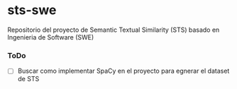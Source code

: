 # sts-swe
Repositorio del proyecto de Semantic Textual Similarity (STS) basado en Ingenieria de Software (SWE)

### ToDo
- [ ] Buscar como implementar SpaCy en el proyecto para egnerar el dataset de STS
